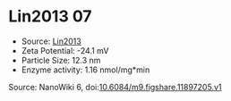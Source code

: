 <a name="material" />

# Lin2013 07
<script type="application/ld+json">
  {
    "@context": "https://schema.org/",
    "@type": "ChemicalSubstance",
    "@id": "https://egonw.github.io/nanowiki/nanowiki454.html#material",
    "http://purl.org/dc/terms/conformsTo":
      {
        "@type": "CreativeWork",
        "@id": "https://bioschemas.org/profiles/ChemicalSubstance/0.4-RELEASE/"
      },
    "identfier": "454",
    "name": "Lin2013 07",
    "url": "https://egonw.github.io/nanowiki/nanowiki454.html#material",
    "sameAs": "http://127.0.0.1/mediawiki/index.php/Special:URIResolver/Lin2013_07"
  }
</script>


* Source: [Lin2013](articleLin2013.md)
* Zeta Potential: -24.1 mV
* Particle Size: 12.3 nm
* Enzyme activity: 1.16 nmol/mg*min


Source: NanoWiki 6, doi:[10.6084/m9.figshare.11897205.v1](https://doi.org/10.6084/m9.figshare.11897205.v1)
